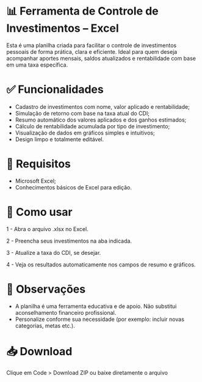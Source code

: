 # 📊 Ferramenta de Controle de Investimentos – Excel

Esta é uma planilha criada para facilitar o controle de investimentos pessoais de forma prática, clara e eficiente. Ideal para quem deseja acompanhar aportes mensais, saldos atualizados e rentabilidade com base em uma taxa específica.

# ✅ Funcionalidades

- Cadastro de investimentos com nome, valor aplicado e rentabilidade;
- Simulação de retorno com base na taxa atual do CDI;
- Resumo automático dos valores aplicados e dos ganhos estimados;
- Cálculo de rentabilidade acumulada por tipo de investimento;
- Visualização de dados em gráficos simples e intuitivos;
- Design limpo e totalmente editável.

# 🧮 Requisitos

- Microsoft Excel;
- Conhecimentos básicos de Excel para edição.

# 📝 Como usar

1 - Abra o arquivo .xlsx no Excel.

2 - Preencha seus investimentos na aba indicada.

3 - Atualize a taxa do CDI, se desejar.

4 - Veja os resultados automaticamente nos campos de resumo e gráficos.

# 📌 Observações

- A planilha é uma ferramenta educativa e de apoio. Não substitui aconselhamento financeiro profissional.
- Personalize conforme sua necessidade (por exemplo: incluir novas categorias, metas etc.).

# 📥 Download
Clique em Code > Download ZIP ou baixe diretamente o arquivo
